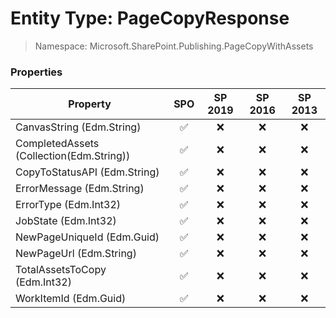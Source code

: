# Entity Type: PageCopyResponse

> Namespace: Microsoft.SharePoint.Publishing.PageCopyWithAssets

### Properties

Property | SPO | SP 2019 | SP 2016 | SP 2013
----------|:---:|:-------:|:-------:|:-------:
CanvasString (Edm.String) | ✅ | ❌ | ❌ | ❌
CompletedAssets (Collection(Edm.String)) | ✅ | ❌ | ❌ | ❌
CopyToStatusAPI (Edm.String) | ✅ | ❌ | ❌ | ❌
ErrorMessage (Edm.String) | ✅ | ❌ | ❌ | ❌
ErrorType (Edm.Int32) | ✅ | ❌ | ❌ | ❌
JobState (Edm.Int32) | ✅ | ❌ | ❌ | ❌
NewPageUniqueId (Edm.Guid) | ✅ | ❌ | ❌ | ❌
NewPageUrl (Edm.String) | ✅ | ❌ | ❌ | ❌
TotalAssetsToCopy (Edm.Int32) | ✅ | ❌ | ❌ | ❌
WorkItemId (Edm.Guid) | ✅ | ❌ | ❌ | ❌